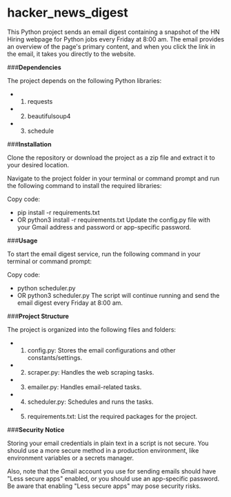 # hacker_news_digest

This Python project sends an email digest containing a snapshot of the HN Hiring webpage for Python jobs every Friday at 8:00 am. The email provides an overview of the page's primary content, and when you click the link in the email, it takes you directly to the website.

###**Dependencies**

The project depends on the following Python libraries:
- 1. requests
- 2. beautifulsoup4
- 3. schedule


###**Installation**

Clone the repository or download the project as a zip file and extract it to your desired location.

Navigate to the project folder in your terminal or command prompt and run the following command to install the required libraries:

Copy code:
- pip install -r requirements.txt
- OR python3 install -r requirements.txt
Update the config.py file with your Gmail address and password or app-specific password.


###**Usage**

To start the email digest service, run the following command in your terminal or command prompt:

Copy code:
- python scheduler.py
- OR python3 scheduler.py
The script will continue running and send the email digest every Friday at 8:00 am.


###**Project Structure**

The project is organized into the following files and folders:

- 1. config.py: Stores the email configurations and other constants/settings.
- 2. scraper.py: Handles the web scraping tasks.
- 3. emailer.py: Handles email-related tasks.
- 4. scheduler.py: Schedules and runs the tasks.
- 5. requirements.txt: List the required packages for the project.


###**Security Notice**

Storing your email credentials in plain text in a script is not secure. You should use a more secure method in a production environment, like environment variables or a secrets manager.

Also, note that the Gmail account you use for sending emails should have "Less secure apps" enabled, or you should use an app-specific password. Be aware that enabling "Less secure apps" may pose security risks.
